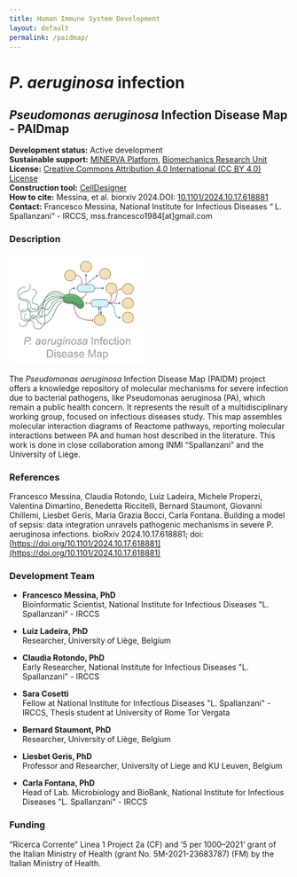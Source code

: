 ```yaml
---
title: Human Immune System Development
layout: default
permalink: /paidmap/
---
```


# *P. aeruginosa* infection

## *Pseudomonas aeruginosa* Infection Disease Map - PAIDmap

**Development status:** Active development\
**Sustainable support:** [MINERVA Platform](https://minerva.pages.uni.lu/), [Biomechanics Research Unit](http://www.biomech.ulg.ac.be/)\
**License:** [Creative Commons Attribution 4.0 International (CC BY 4.0) License](https://creativecommons.org/licenses/by/4.0/)\
**Construction tool:** [CellDesigner](https://www.celldesigner.org/)\
**How to cite:** Messina, et al. biorxiv 2024.DOI: [10.1101/2024.10.17.618881](https://doi.org/10.1101/2024.10.17.618881)\
**Contact:** Francesco Messina, National Institute for Infectious Diseases “ L. Spallanzani” - IRCCS, mss.francesco1984[at]gmail.com

### Description

<tr>
<td style="width: 3000px"> 
<img src="/images/logos/PAIDmap_logo.png" alt="PAIDmap logo" height="200px"/></a>
</td>
</tr>

The *Pseudomonas aeruginosa* Infection Disease Map (PAIDM) project offers a knowledge repository of molecular mechanisms for severe infection due to bacterial pathogens, like Pseudomonas aeruginosa (PA), which remain a public health concern. It represents the result of a multidisciplinary working group, focused on infectious diseases study. This map assembles molecular interaction diagrams of Reactome pathways, reporting molecular interactions between PA and human host described in the literature. This work is done in close collaboration among INMI “Spallanzani” and the University of Liège.

### **References**

Francesco Messina, Claudia Rotondo, Luiz Ladeira, Michele Properzi, Valentina Dimartino, Benedetta Riccitelli, Bernard Staumont, Giovanni Chillemi, Liesbet Geris, Maria Grazia Bocci, Carla Fontana. Building a model of sepsis: data integration unravels pathogenic mechanisms in severe P. aeruginosa infections. bioRxiv 2024.10.17.618881; doi: [https://doi.org/10.1101/2024.10.17.618881](https://doi.org/10.1101/2024.10.17.618881)

### **Development Team**

* **Francesco Messina, PhD**  
  Bioinformatic Scientist, National Institute for Infectious Diseases "L. Spallanzani" - IRCCS

* **Luiz Ladeira, PhD**  
  Researcher, University of Liège, Belgium

* **Claudia Rotondo, PhD**  
  Early Researcher, National Institute for Infectious Diseases "L. Spallanzani" - IRCCS

* **Sara Cosetti**  
  Fellow at National Institute for Infectious Diseases "L. Spallanzani" - IRCCS, Thesis student at University of Rome Tor Vergata

* **Bernard Staumont, PhD**  
  Researcher, University of Liège, Belgium

* **Liesbet Geris, PhD**  
  Professor and Researcher, University of Liege and KU Leuven, Belgium

* **Carla Fontana, PhD**  
  Head of Lab. Microbiology and BioBank, National Institute for Infectious Diseases "L. Spallanzani" - IRCCS

### Funding

“Ricerca Corrente” Linea 1 Project 2a (CF) and ‘5 per 1000–2021’ grant of the Italian Ministry of Health (grant No. 5M-2021-23683787) (FM) by the Italian Ministry of Health.
